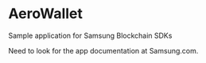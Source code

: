# AeroWallet
Sample application for Samsung Blockchain SDKs

Need to look for the app documentation at Samsung.com.
